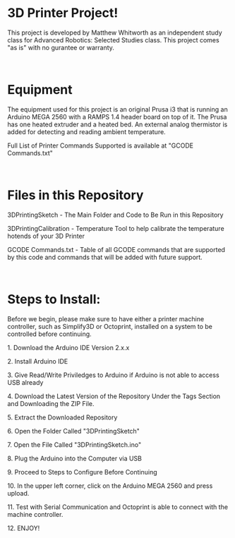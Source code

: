 <h1>3D Printer Project!</h1>
<p>This project is developed by Matthew Whitworth as an independent study class for Advanced Robotics: Selected Studies class. This project comes "as is" with no gurantee or warranty.</p>
</br>
<h1>Equipment</h1>
<p>The equipment used for this project is an original Prusa i3 that is running an Arduino MEGA 2560 with a RAMPS 1.4 header board on top of it. The Prusa has one heated extruder and a heated bed. An external analog thermistor is added for detecting and reading ambient temperature.</p>
<p>Full List of Printer Commands Supported is available at "GCODE Commands.txt"</p>
</br>
<h1>Files in this Repository</h1>
<p>3DPrintingSketch - The Main Folder and Code to Be Run in this Repository</p>
<p>3DPrintingCalibration - Temperature Tool to help calibrate the temperature hotends of your 3D Printer</p>
<p>GCODE Commands.txt - Table of all GCODE commands that are supported by this code and commands that will be added with future support.</p>
</br>
<h1>Steps to Install:</h1>
<p> Before we begin, please make sure to have either a printer machine controller, such as Simplify3D or Octoprint, installed on a system to be controlled before continuing.</p>
<p>1. Download the Arduino IDE Version 2.x.x</p>
<p>2. Install Arduino IDE</p>
<p>3. Give Read/Write Priviledges to Arduino if Arduino is not able to access USB already</p>
<p>4. Download the Latest Version of the Repository Under the Tags Section and Downloading the ZIP File.</p>
<p>5. Extract the Downloaded Repository</p>
<p>6. Open the Folder Called "3DPrintingSketch"</p>
<p>7. Open the File Called "3DPrintingSketch.ino"</p>
<p>8. Plug the Arduino into the Computer via USB</p>
<p>9. Proceed to Steps to Configure Before Continuing</p>
<p>10. In the upper left corner, click on the Arduino MEGA 2560 and press upload.</p>
<p>11. Test with Serial Communication and Octoprint is able to connect with the machine controller.</p>
<p>12. ENJOY!</p>
